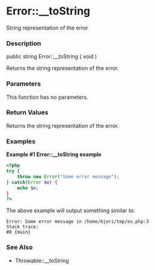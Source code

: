 Error::\_\_toString
===================

String representation of the error

### Description

<span class="modifier">public</span> <span class="type">string</span>
<span class="methodname">Error::\_\_toString</span> ( <span
class="methodparam">void</span> )

Returns the <span class="type">string</span> representation of the
error.

### Parameters

This function has no parameters.

### Return Values

Returns the <span class="type">string</span> representation of the
error.

### Examples

**Example \#1 <span class="function">Error::\_\_toString</span>
example**

``` php
<?php
try {
    throw new Error("Some error message");
} catch(Error $e) {
    echo $e;
}
?>
```

The above example will output something similar to:

    Error: Some error message in /home/bjori/tmp/ex.php:3
    Stack trace:
    #0 {main}

### See Also

-   <span class="methodname">Throwable::\_\_toString</span>
